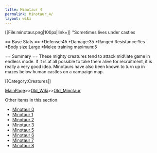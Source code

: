 ```yaml
---
title: Minotaur 4
permalink: Minotaur_4/
layout: wiki
---
```

[[File:minotaur.png|100px|link=]] ''Sometimes lives under castles

== Base Stats ==
*Defense:45
*Damage:35
*Ranged Resistance:Yes
*Body size:Large
*Melee training maximum:5

== Summary ==
These mighty creatures tend to attack mid\late game in endless mode. If it is at all possible to take them alive for recruitment, it is really a very good idea. Minotaurs have also been known to turn up in mazes below human castles on a campaign map.

[[Category:Creatures]]

[MainPage](/keeperrl_wiki/ "wikilink")>>[Old_Wiki](/keeperrl_wiki/Old_Wiki "wikilink")>>[Old_Minotaur](/keeperrl_wiki/Old_Minotaur "wikilink")

Other items in this section
-    [Minotaur 0](/keeperrl_wiki/Minotaur_0 "wikilink")
-    [Minotaur 1](/keeperrl_wiki/Minotaur_1 "wikilink")
-    [Minotaur 2](/keeperrl_wiki/Minotaur_2 "wikilink")
-    [Minotaur 3](/keeperrl_wiki/Minotaur_3 "wikilink")
-    [Minotaur 5](/keeperrl_wiki/Minotaur_5 "wikilink")
-    [Minotaur 6](/keeperrl_wiki/Minotaur_6 "wikilink")
-    [Minotaur 7](/keeperrl_wiki/Minotaur_7 "wikilink")
-    [Minotaur 8](/keeperrl_wiki/Minotaur_8 "wikilink")
